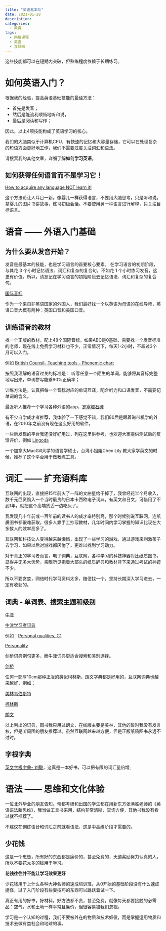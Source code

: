 ```yaml
---
title: "英语基本功"
date: 2021-01-28
description:
categories:
  - 教育
tags:
  - 网络课程
  - 英语
  - 互联网
---
```


这些技能都可以在短期内突破，但熟练程度依赖于长期练习。

# 如何英语入门？

根据我的经验，提高英语基础技能的最佳方法：

- 首先是发音；
- 然后是能流利顺畅地听和说，
- 最后是阅读和写作；

因此，以上4项技能构成了英语学习的核心。

我们的大脑类似于计算机CPU，有快速的记忆和大容量存储，它可以在处理复杂的短语方面更好地工作，我们不需要过度关注词汇和语法。

请搜索我的其他文章，详细了解**如何学习英语**。

## 如何获得任何语言而不是学习它！

[How to acquire any language NOT learn it!](https://youtu.be/illApgaLgGA)

这个方法论让人耳目一新，像婴儿一样获得语言，不要用大脑思考，只是听和说。拿婴儿的图片书讲故事，练习初级会话。不要使用另一种语言进行解释，只关注目标语言。


# 语音 —— 外语入门基础


## 为什么要从发音开始？

发音是最基本的技能，也是学习语言的首要核心要素。 在学习语言的初期阶段，与其花 3 个小时记忆语法、词汇和复杂的复合句，不如花 1 个小时练习发音，这更有价值。所以，请忘记在学习语言的初始阶段去记忆语法、词汇和复杂的复合句。

[国际音标](http://www.antimoon.com/how/pronunc-soundsipa.htm)

作为一个来自非英语国家的外国人，我们最好找一个以英语为母语的在线导师，英语口音大概有两种：英国口音和美国口音。

## 训练语音的教材

找一个正版的教材，配上48个国际音标，如果ABC是0基础，需要找一个发音标准的老师，现在线上免费学习材料也不少，正常情况下，每天1-2小时，不超过3个月可以入门。

例如 [British Counsil- Teaching tools - Phonemic chart](https://www.teachingenglish.org.uk/article/phonemic-chart?_ga=2.144253493.1487505190.1624905834-802768551.1624905834)

按照我理解的语音过关的标准是： 听写任意一个陌生的单词，能够将其音标完整地写出来，单词拼写能够90%正确率；

训练方法是，认真把每一个音标对应的单词互译，配合听力和口语发音，不需要记单词的含义。

最近听人推荐一个学习各种外语的app，[罗塞塔石碑](https://www.rosettastone.com)

有不少自学成才者推荐，我体验了一下感觉不错，我们80后是跟着磁带机学的外语，在2010年之前没有现在这么好用的软件。

一些新发现的平台我还没好好用过，列在这里供参考，也欢迎大家提供测试后的反馈评价，例如 [Lingoda](https://www.lingoda.com/en/)

一个加拿大MacGill大学的语言学硕士，台湾小姐姐Chen Lily 教大家学英文的时候，推荐了这个平台用于做教练工具。



# 词汇 —— 扩充语料库

互联网的出现，直接把15年前火了一阵的文曲星给干掉了，我曾经花半个月收入，数千元巨资购入一个当时最贵的日本卡西欧电子词典，有英文和日文，可惜用了不到1年，就把这个高端货丢一边吃灰了。

我发现几十年前或一百年前的读书人的成才率特别高，那个时候别说互联网，连纸质图书都很难获取，很多人靠手工抄写教材，几年时间内学习掌握的知识比现在大多数人的效率高多了。

互联网和科技让人变得越来越懒惰，出现了一些学习的游戏，通过游戏来刺激孩子去学习，如果以后对游戏都厌倦了，更难以找到学习动力。

对于真正的学习者而言，电子词典，互联网，各种学习的科技神器对比纸质图书，显得并无多大优势，亲眼所见抱着大部头的纸质辞典和教材背下来通过考试的神迹不少。

所以不要贪婪，网络时代学习资料太多，随便找一个，坚持长期深入学习进去，一定有收获的。

## 词典 - 单词表、搜索主题和级别

[牛津](https://www.oed.com)

[牛津学习者词典](https://www.oxfordlearnersdictionaries.com/topic/)

例如：[Personal qualities, C1](https://www.oxfordlearnersdictionaries.com/topic/personal-qualities?level=c1)

[Personality](https://dictionary.cambridge.org/dictionary/english/personality)

剑桥词典例句更多，而牛津词典更适合搜索和类别选择。

[剑桥](https://dictionary.cambridge.org)

任何一部厚10cm那种正版的类似柯林斯，朗文字典都是好用的，互联网词典也越来越好，例如：

[美林韦伯斯特](https://www.merriam-webster.com)

[柯林斯](https://www.collinsdictionary.com)

[朗文](https://www.ldoceonline.com)

以上列出的词典，图书我只用过朗文，在线版主要是美林，其他的暂时我没有发言权，但是听周围的朋友推荐过。虽然互联网越来越方便，但是正版纸质图书永远不过时。

## 字根字典

[英文字根字典- 刘毅](https://www.dushu.com/book/12666923/)，这真是一本好书，可以把有限的词汇量倍增;

# 语法 —— 思维和文化体验

一位北外毕业的朋友告知，帝都考研和出国的学生都在用新东方张满胜老师的《英语语法新思维》，我当做工具书来用，结构非常清晰，查询方便，其他书我没有看过就不推荐了。

不建议在训练语音和词汇之前就看语法，这是中高级阶段才需要的。


## **少花钱**

这是一个忠告，所有好的东西都是廉价的，甚至免费的，天道奖励努力认真的人，所以不要花太多的钱用于学习。

**花钱往往并不能让学习效果更好**

少花钱用于上什么各种大神名师的速成培训班，从0开始的基础阶段没有什么速成捷径，过了入门阶段有些耍技巧的东西可以跳跃着试一下。

真正有用的好书，好材料，好方法都不贵，甚至免费，就像每天都要接触的必需品：空气，水和土地一样平常且廉价，但很容易被我们忽视。

学习是一个认知的过程，我们不要被外在的物质和技术奴役，而是掌握运用物质和技术去做有益社会和地球的事。
